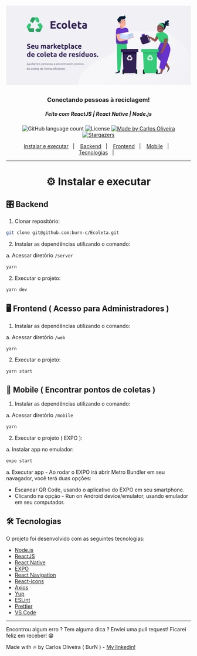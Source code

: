 <h1 align="center">
  <img alt="Ecoleta" title="Ecoleta" src="./utils/ecoleta.png" width="1440px" />
</h1>

<h3 align="center">
Conectando pessoas à reciclagem!
</h3>
<h5 align="center">
  Feito com ReactJS | React Native | Node.js
</h5>




<p align="center">
  <img alt="GitHub language count" src="https://img.shields.io/github/languages/count/burn-c/goeat-api?color=red">

  <img alt="License" src="https://img.shields.io/badge/licence-MIT-red">
  
   <a href="https://www.linkedin.com/in/carlosoliveiradev/">
    <img alt="Made by Carlos Oliveira" src="https://img.shields.io/badge/made%20by-carlos%20oliveira-red">
  </a>

  <a href="https://github.com/burn-c/goeat-api/stargazers">
    <img alt="Stargazers" src="https://img.shields.io/github/stars/burn-c/Ecoleta?style=social">
  </a>
</p>

<p align="center">
  <a href="#---instalar-e-executar">Instalar e executar</a>&nbsp;&nbsp;&nbsp;|&nbsp;&nbsp;&nbsp;
  <a href="#-backend">Backend</a>&nbsp;&nbsp;&nbsp;|&nbsp;&nbsp;&nbsp;
  <a href="#-frontend--acesso-para-administradores-">Frontend</a>&nbsp;&nbsp;&nbsp;|&nbsp;&nbsp;&nbsp;
  <a href="#-mobile--acesso-para-alunos-">Mobile</a>&nbsp;&nbsp;&nbsp;|&nbsp;&nbsp;&nbsp;
  <a href="#-tecnologias">Tecnologias</a>&nbsp;&nbsp;&nbsp;|&nbsp;&nbsp;&nbsp;
</p>

<hr>

<h1 align="center">
  ⚙ Instalar e executar
</h1>


## 🎛 Backend

1. Clonar repositório:

```sh
git clone git@github.com:burn-c/Ecoleta.git
```
2. Instalar as dependências utilizando o comando:

a. Acessar diretório `/server`

```sh
yarn
```

2. Executar o projeto:

```sh
yarn dev
```
## 🖥 Frontend ( Acesso para Administradores )

1. Instalar as dependências utilizando o comando:

a. Acessar diretório `/web`

```sh
yarn
```

2. Executar o projeto:

```sh
yarn start
```

## 📱 Mobile ( Encontrar pontos de coletas )

1. Instalar as dependências utilizando o comando:

a. Acessar diretório `/mobile`

```sh
yarn
```

2. Executar o projeto ( EXPO ):

a. Instalar app no emulador:

```sh
expo start
```
a. Executar app - Ao rodar o EXPO irá abrir Metro Bundler em seu navagador, você terá duas opções:
  - Escanear QR Code, usando o aplicativo do EXPO em seu smartphone.
  - Clicando na opção - Run on Android device/emulator, usando emulador em seu computador.


## 🛠 Tecnologias

O projeto foi desenvolvido com as seguintes tecnologias:

-  [Node.js](https://nodejs.org/)
-  [ReactJS](https://reactjs.org/)
-  [React Native](https://facebook.github.io/react-native/)
-  [EXPO](https://expo.io/)
-  [React Navigation](https://reactnavigation.org/)
-  [React-icons](https://react-icons.netlify.com/)
-  [Axios](https://github.com/axios/axios)
-  [Yup](https://www.npmjs.com/package/yup)
-  [ESLint](https://eslint.org/)
-  [Prettier](https://prettier.io/)
-  [VS Code](https://code.visualstudio.com/)

---

Encontrou algum erro ? Tem alguma dica ? Enviei uma pull request! Ficarei feliz em receber! 😁

Made with 🔥 by Carlos Oliveira ( BurN  ) - [My linkedin!](https://www.linkedin.com/in/carlosoliveiradev/)
